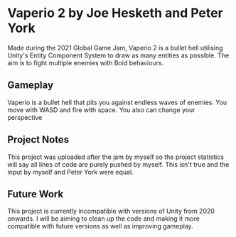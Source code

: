 # Vaperio 2 by Joe Hesketh and Peter York
Made during the 2021 Global Game Jam, Vaperio 2 is a bullet hell utilising Unity's Entity Component System to draw as many entities as possible. The aim is to fight multiple enemies with Boid behaviours.

## Gameplay
Vaperio is a bullet hell that pits you against endless waves of enemies. You move with WASD and fire with space. You also can change your perspective 

## Project Notes
This project was uploaded after the jam by myself so the project statistics will say all lines of code are purely pushed by myself. This isn't true and the input by myself and Peter York were equal.

## Future Work
This project is currently incompatible with versions of Unity from 2020 onwards. I will be aiming to clean up the code and making it more compatible with future versions as well as improving gameplay.
